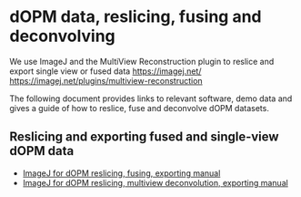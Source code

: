# dOPM data, reslicing, fusing and deconvolving

We use ImageJ and the MultiView Reconstruction plugin to reslice and export single view or fused data
https://imagej.net/
https://imagej.net/plugins/multiview-reconstruction

The following document provides links to relevant software, demo data and gives a guide of how to reslice, fuse and deconvolve dOPM datasets.

## Reslicing and exporting fused and single-view dOPM data
* [ImageJ for dOPM reslicing, fusing, exporting manual](https://github.com/ImperialCollegeLondon/oblique-plane-microscopy/blob/main/ImageJ_MultiViewReconstruction_Reslice_dOPM/Reslice_dOPM_data_ImageJ_MVR_plugin.pdf)
* [ImageJ for dOPM reslicing, multiview deconvolution, exporting manual]()


